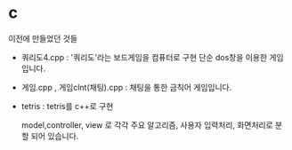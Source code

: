 # c

이전에 만들었던 것들

+ 쿼리도4.cpp : '쿼리도'라는 보드게임을 컴퓨터로 구현 단순 dos창을 이용한 게임입니다.

+ 게임.cpp , 게임clnt(채팅).cpp : 채팅을 통한 금칙어 게임입니다.

+ tetris : tetris를 c++로 구현 

  model,controller, view 로 각각 주요 알고리즘, 사용자 입력처리, 화면처리로 분할 되어 있습니다.
